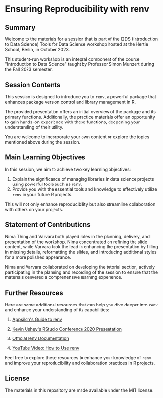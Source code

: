 # Ensuring Reproducibility with renv

## Summary

Welcome to the materials for a session that is part of the I2DS (Introduction to Data Science) Tools for Data Science workshop hosted at the Hertie School, Berlin, in October 2023. 

This student-run workshop is an integral component of the course "Introduction to Data Science" taught by Professor Simon Munzert during the Fall 2023 semester.

## Session Contents

This session is designed to introduce you to `renv`, a powerful package that enhances package version control and library management in R. 

The provided presentation offers an initial overview of the package and its primary functions. Additionally, the practice materials offer an opportunity to gain hands-on experience with these functions, deepening your understanding of their utility. 

You are welcome to incorporate your own content or explore the topics mentioned above during the session.

## Main Learning Objectives

In this session, we aim to achieve two key learning objectives:

1. Explain the significance of managing libraries in data science projects using powerful tools such as renv.
2. Provide you with the essential tools and knowledge to effectively utilize `renv` in your future R projects. 

This will not only enhance reproducibility but also streamline collaboration with others on your projects.

## Statement of Contributions

Nima Thing and Varvara both played roles in the planning, delivery, and presentation of the workshop. Nima concentrated on refining the slide content, while Varvara took the lead in enhancing the presentation by filling in missing details, reformatting the slides, and introducing additional styles for a more polished appearance.

Nima and Varvara collaborated on developing the tutorial section, actively participating in the planning and recording of the session to ensure that the materials delivered a comprehensive learning experience.


## Further Resources

Here are some additional resources that can help you dive deeper into `renv` and enhance your understanding of its capabilities:

1. [Appsilon's Guide to renv](https://appsilon.com/renv-how-to-manage-dependencies-in-r/?fbclid=IwAR3tXsTNdtzImNzVksza1xNb3tW8XAF4HR5DXrqL-PFjgbUb-MUbwRQV1zQ)

2. [Kevin Ushey's RStudio Conference 2020 Presentation](https://kevinushey-2020-rstudio-conf.netlify.app/slides.html#18)

3. [Official renv Documentation](https://rstudio.github.io/renv/)

4. [YouTube Video: How to Use renv](https://www.youtube.com/watch?v=yc7ZB4F_dc0&ab_channel=RiffomonasProject)

Feel free to explore these resources to enhance your knowledge of `renv` and improve your reproducibility and collaboration practices in R projects.

## License

The materials in this repository are made available under the MIT license.
